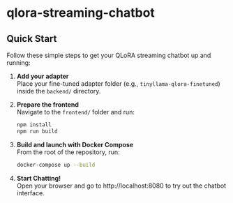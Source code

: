 # qlora-streaming-chatbot

## Quick Start
Follow these simple steps to get your QLoRA streaming chatbot up and running:

1. **Add your adapter**  
   Place your fine-tuned adapter folder (e.g., `tinyllama-qlora-finetuned`) inside the `backend/` directory.

2. **Prepare the frontend**  
   Navigate to the `frontend/` folder and run:  
   ```bash
   npm install
   npm run build
     ```

3. **Build and launch with Docker Compose**  
   From the root of the repository, run: 
   ```bash
   docker-compose up --build
     ```

4. **Start Chatting!**  
   Open your browser and go to http://localhost:8080 to try out the chatbot interface.


